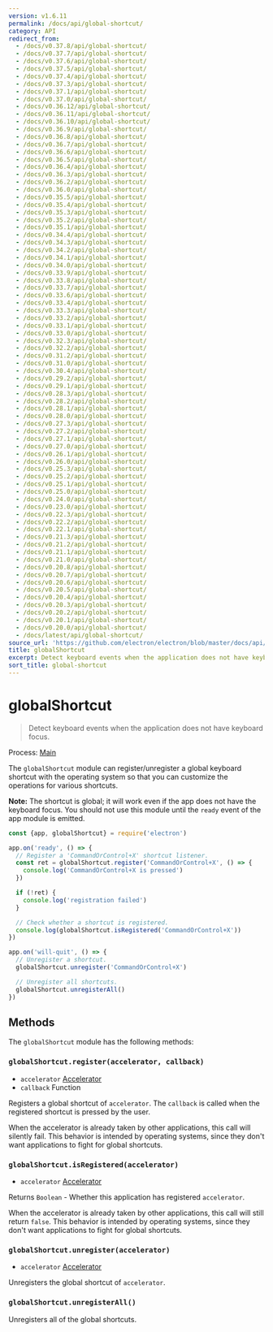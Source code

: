 ```yaml
---
version: v1.6.11
permalink: /docs/api/global-shortcut/
category: API
redirect_from:
  - /docs/v0.37.8/api/global-shortcut/
  - /docs/v0.37.7/api/global-shortcut/
  - /docs/v0.37.6/api/global-shortcut/
  - /docs/v0.37.5/api/global-shortcut/
  - /docs/v0.37.4/api/global-shortcut/
  - /docs/v0.37.3/api/global-shortcut/
  - /docs/v0.37.1/api/global-shortcut/
  - /docs/v0.37.0/api/global-shortcut/
  - /docs/v0.36.12/api/global-shortcut/
  - /docs/v0.36.11/api/global-shortcut/
  - /docs/v0.36.10/api/global-shortcut/
  - /docs/v0.36.9/api/global-shortcut/
  - /docs/v0.36.8/api/global-shortcut/
  - /docs/v0.36.7/api/global-shortcut/
  - /docs/v0.36.6/api/global-shortcut/
  - /docs/v0.36.5/api/global-shortcut/
  - /docs/v0.36.4/api/global-shortcut/
  - /docs/v0.36.3/api/global-shortcut/
  - /docs/v0.36.2/api/global-shortcut/
  - /docs/v0.36.0/api/global-shortcut/
  - /docs/v0.35.5/api/global-shortcut/
  - /docs/v0.35.4/api/global-shortcut/
  - /docs/v0.35.3/api/global-shortcut/
  - /docs/v0.35.2/api/global-shortcut/
  - /docs/v0.35.1/api/global-shortcut/
  - /docs/v0.34.4/api/global-shortcut/
  - /docs/v0.34.3/api/global-shortcut/
  - /docs/v0.34.2/api/global-shortcut/
  - /docs/v0.34.1/api/global-shortcut/
  - /docs/v0.34.0/api/global-shortcut/
  - /docs/v0.33.9/api/global-shortcut/
  - /docs/v0.33.8/api/global-shortcut/
  - /docs/v0.33.7/api/global-shortcut/
  - /docs/v0.33.6/api/global-shortcut/
  - /docs/v0.33.4/api/global-shortcut/
  - /docs/v0.33.3/api/global-shortcut/
  - /docs/v0.33.2/api/global-shortcut/
  - /docs/v0.33.1/api/global-shortcut/
  - /docs/v0.33.0/api/global-shortcut/
  - /docs/v0.32.3/api/global-shortcut/
  - /docs/v0.32.2/api/global-shortcut/
  - /docs/v0.31.2/api/global-shortcut/
  - /docs/v0.31.0/api/global-shortcut/
  - /docs/v0.30.4/api/global-shortcut/
  - /docs/v0.29.2/api/global-shortcut/
  - /docs/v0.29.1/api/global-shortcut/
  - /docs/v0.28.3/api/global-shortcut/
  - /docs/v0.28.2/api/global-shortcut/
  - /docs/v0.28.1/api/global-shortcut/
  - /docs/v0.28.0/api/global-shortcut/
  - /docs/v0.27.3/api/global-shortcut/
  - /docs/v0.27.2/api/global-shortcut/
  - /docs/v0.27.1/api/global-shortcut/
  - /docs/v0.27.0/api/global-shortcut/
  - /docs/v0.26.1/api/global-shortcut/
  - /docs/v0.26.0/api/global-shortcut/
  - /docs/v0.25.3/api/global-shortcut/
  - /docs/v0.25.2/api/global-shortcut/
  - /docs/v0.25.1/api/global-shortcut/
  - /docs/v0.25.0/api/global-shortcut/
  - /docs/v0.24.0/api/global-shortcut/
  - /docs/v0.23.0/api/global-shortcut/
  - /docs/v0.22.3/api/global-shortcut/
  - /docs/v0.22.2/api/global-shortcut/
  - /docs/v0.22.1/api/global-shortcut/
  - /docs/v0.21.3/api/global-shortcut/
  - /docs/v0.21.2/api/global-shortcut/
  - /docs/v0.21.1/api/global-shortcut/
  - /docs/v0.21.0/api/global-shortcut/
  - /docs/v0.20.8/api/global-shortcut/
  - /docs/v0.20.7/api/global-shortcut/
  - /docs/v0.20.6/api/global-shortcut/
  - /docs/v0.20.5/api/global-shortcut/
  - /docs/v0.20.4/api/global-shortcut/
  - /docs/v0.20.3/api/global-shortcut/
  - /docs/v0.20.2/api/global-shortcut/
  - /docs/v0.20.1/api/global-shortcut/
  - /docs/v0.20.0/api/global-shortcut/
  - /docs/latest/api/global-shortcut/
source_url: 'https://github.com/electron/electron/blob/master/docs/api/global-shortcut.md'
title: globalShortcut
excerpt: Detect keyboard events when the application does not have keyboard focus.
sort_title: global-shortcut
---
```




<!--


                                      ::::
                                    :o+//+o:
                                    +o    oo-
                                    :o+//oo/+o/
                                      -::-   -oo:
                                               /s/
                      -::::::::-                :s/  :::--
                  :+oo+////////+:        -:/+oo/ :s:-///++oo+:
                /o+:                -/+oo+/:-     +o-      -:+o:
               /s:              -:+o+/:           -o+         :s/
              -s/            -/oo/:                /s-         +s-
              -s/         -/oo/-                   -s/         /s-
               oo       :+o/-                       oo         oo
               -s/    :oo/                          /s-       /s-
                :s/ :oo:              -::-          /s-      /s:
                  -+o/               /ssss/         :s:    -+o-
                 :o+--               /ssss/         :s:   :o+-
                :s/  +o:              -::-          /s-   --
               -s/    :+o/-                         /s-
               oo       -+o+-                       oo
              -s/         -/oo/-                   -s/
             -+soo+:         -/oo/:                /s-      /oooo+-
             o+   :s:           -:+o+/:-          -o+      /s:  -oo
             oo:--/s:       ::      -:+oo+/:-     -/-      /s/--:o+
              :+++/-        :s:          -:/+ooo++//////++oo//+o+:
                             /s:                --::::::--
                              /s/              /s-
                               :oo:          :oo:
                                 /oo/-    -/oo/
                                   -/+oooo+/-





                   _______  _______  _______  _______  __
                  |       ||       ||       ||       ||  |
                  |  _____||_     _||   _   ||    _  ||  |
                  | |_____   |   |  |  | |  ||   |_| ||  |
                  |_____  |  |   |  |  |_|  ||    ___||__|
                   _____| |  |   |  |       ||   |     __
                  |_______|  |___|  |_______||___|    |__|


    This file is generated automatically, so it should not be edited.

    To make changes, head over to the electron/electron repository:

    https://github.com/electron/electron/blob/master/docs/api/global-shortcut.md

    Thanks!

-->
# globalShortcut

> Detect keyboard events when the application does not have keyboard focus.

Process: [Main]({{site.baseurl}}/docs/glossary#main-process)

The `globalShortcut` module can register/unregister a global keyboard shortcut with the operating system so that you can customize the operations for various shortcuts.

**Note:** The shortcut is global; it will work even if the app does not have the keyboard focus. You should not use this module until the `ready` event of the app module is emitted.

```javascript
const {app, globalShortcut} = require('electron')

app.on('ready', () => {
  // Register a 'CommandOrControl+X' shortcut listener.
  const ret = globalShortcut.register('CommandOrControl+X', () => {
    console.log('CommandOrControl+X is pressed')
  })

  if (!ret) {
    console.log('registration failed')
  }

  // Check whether a shortcut is registered.
  console.log(globalShortcut.isRegistered('CommandOrControl+X'))
})

app.on('will-quit', () => {
  // Unregister a shortcut.
  globalShortcut.unregister('CommandOrControl+X')

  // Unregister all shortcuts.
  globalShortcut.unregisterAll()
})
```

## Methods

The `globalShortcut` module has the following methods:

### `globalShortcut.register(accelerator, callback)`

*   `accelerator` [Accelerator]({{site.baseurl}}/docs/api/accelerator)
*   `callback` Function

Registers a global shortcut of `accelerator`. The `callback` is called when the registered shortcut is pressed by the user.

When the accelerator is already taken by other applications, this call will silently fail. This behavior is intended by operating systems, since they don't want applications to fight for global shortcuts.

### `globalShortcut.isRegistered(accelerator)`

*   `accelerator` [Accelerator]({{site.baseurl}}/docs/api/accelerator)

Returns `Boolean` - Whether this application has registered `accelerator`.

When the accelerator is already taken by other applications, this call will still return `false`. This behavior is intended by operating systems, since they don't want applications to fight for global shortcuts.

### `globalShortcut.unregister(accelerator)`

*   `accelerator` [Accelerator]({{site.baseurl}}/docs/api/accelerator)

Unregisters the global shortcut of `accelerator`.

### `globalShortcut.unregisterAll()`

Unregisters all of the global shortcuts.
